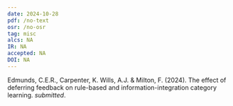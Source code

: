 ```yaml
---
date: 2024-10-28
pdf: /no-text
osr: /no-osr
tag: misc
alcs: NA
IR: NA
accepted: NA 
DOI: NA
---
```


Edmunds, C.E.R., Carpenter, K. Wills, A.J. & Milton, F. (2024). The effect of deferring feedback on rule-based and information-integration category learning. _submitted_.

